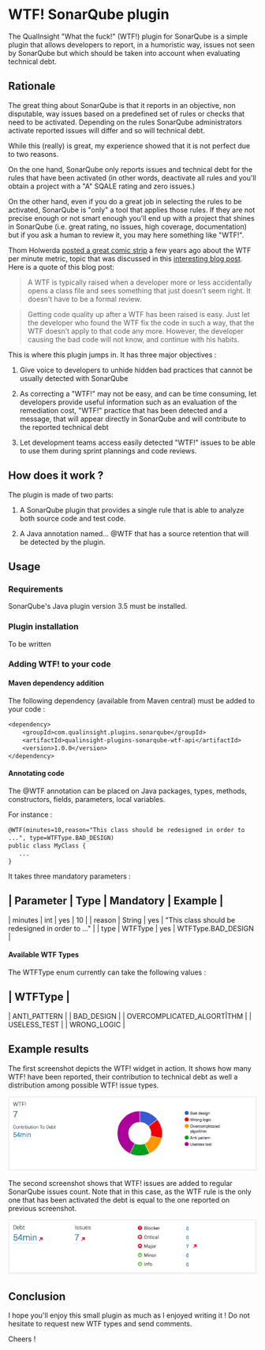 # WTF! SonarQube plugin
The QualInsight "What the fuck!" (WTF!) plugin for SonarQube is a simple plugin that allows developers to report, in a humoristic way, issues not seen by SonarQube but which should be taken into account when evaluating technical debt.

## Rationale

The great thing about SonarQube is that it reports in an objective, non disputable, way issues based on a predefined set of rules or checks that need to be activated. Depending on the rules SonarQube administrators activate reported issues will differ and so will technical debt.

While this (really) is great, my experience showed that it is not perfect due to two reasons. 

On the one hand, SonarQube only reports issues and technical debt for the rules that have been activated (in other words, deactivate all rules and you'll obtain a project with a "A" SQALE rating and zero issues.)

On the other hand, even if you do a great job in selecting the rules to be activated, SonarQube is "only" a tool that applies those rules. If they are not precise enough or not smart enough you'll end up with a project that shines in SonarQube (i.e. great rating, no issues, high coverage, documentation) but if you ask a human to review it, you may here something like "WTF!".

Thom Holwerda [posted a great comic strip](http://www.osnews.com/story/19266/WTFs_m) a few years ago about the WTF per minute metric, topic that was discussed in this [interesting blog post](http://www.gridshore.nl/2008/03/29/how-wtfs-improve-code-quality-awareness/). Here is a quote of this blog post:

> A WTF is typically raised when a developer more or less accidentally opens a class file and sees something that just doesn’t seem right. It doesn’t have to be a formal review.

> Getting code quality up after a WTF has been raised is easy. Just let the developer who found the WTF fix the code in such a way, that the WTF doesn’t apply to that code any more. However, the developer causing the bad code will not know, and continue with his habits.

This is where this plugin jumps in. It has three major objectives :

1. Give voice to developers to unhide hidden bad practices that cannot be usually detected with SonarQube

2. As correcting a "WTF!" may not be easy, and can be time consuming, let developers provide useful information such as an evaluation of the remediation cost, "WTF!" practice that has been detected and a message, that will appear directly in SonarQube and will contribute to the reported technical debt

3. Let development teams access easily detected "WTF!" issues to be able to use them during sprint plannings and code reviews.

## How does it work ?

The plugin is made of two parts:

1. A SonarQube plugin that provides a single rule that is able to analyze both source code and test code. 

2. A Java annotation named... @WTF that has a source retention that will be detected by the plugin.


## Usage

### Requirements

SonarQube's Java plugin version 3.5 must be installed. 

### Plugin installation

To be written

### Adding WTF! to your code

#### Maven dependency addition

The following dependency (available from Maven central) must be added to your code :

```
<dependency>
    <groupId>com.qualinsight.plugins.sonarqube</groupId>
    <artifactId>qualinsight-plugins-sonarqube-wtf-api</artifactId>
    <version>1.0.0</version>
</dependency>
```

#### Annotating code

The @WTF annotation can be placed on Java packages, types, methods, constructors, fields, parameters, local variables.

For instance :

```
@WTF(minutes=10,reason="This class should be redesigned in order to ...", type=WTFType.BAD_DESIGN)
public class MyClass {
   ...
}
```

It takes three mandatory parameters :

| Parameter | Type     | Mandatory   | Example                                           |
------------------------------------------------------------------------------------------
| minutes   | int      | yes         | 10                                                |
| reason    | String   | yes         | "This class should be redesigned in order to ..." |
| type      | WTFType  | yes         | WTFType.BAD_DESIGN                                |

#### Available WTF Types

The WTFType enum currently can take the following values :

| WTFType                    |
------------------------------
| ANTI_PATTERN               |
| BAD_DESIGN                 |
| OVERCOMPLICATED_ALGORTÎTHM |
| USELESS_TEST               |
| WRONG_LOGIC                |

## Example results

The first screenshot depicts the WTF! widget in action. It shows how many WTF! have been reported, their contribution to technical debt as well a distribution among possible WTF! issue types. 

![WTF! Measures Widget](wtf_widget.png)

The second screenshot shows that WTF! issues are added to regular SonarQube issues count. Note that in this case, as the WTF rule is the only one that has been activated the debt is equal to the one reported on previous screenshot.   

![WTF! Measures Widget](wtf_issues.png)

## Conclusion

I hope you'll enjoy this small plugin as much as I enjoyed writing it ! Do not hesitate to request new WTF types and send comments.

Cheers !
